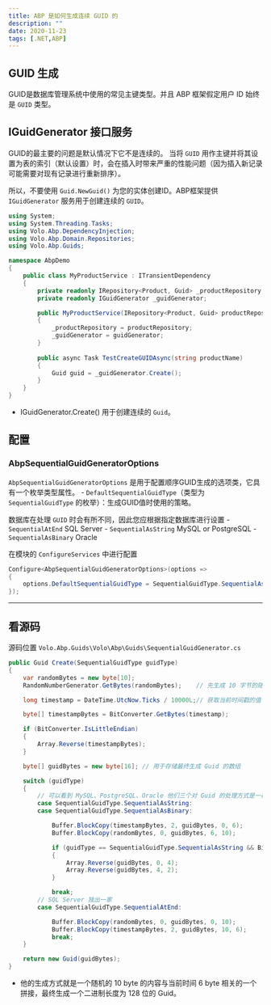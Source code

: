 ```yaml
---
title: ABP 是如何生成连续 GUID 的
description: ""
date: 2020-11-23
tags: [.NET,ABP]
---
```


## GUID 生成

GUID是数据库管理系统中使用的常见主键类型。并且 ABP 框架假定用户 ID 始终是 `GUID` 类型。

<!-- more -->

## IGuidGenerator 接口服务

GUID的最主要的问题是默认情况下它不是连续的。 当将 `GUID` 用作主键并将其设置为表的索引（默认设置）时，会在插入时带来严重的性能问题（因为插入新记录可能需要对现有记录进行重新排序）。

所以，不要使用 `Guid.NewGuid()` 为您的实体创建ID。ABP框架提供 `IGuidGenerator` 服务用于创建连续的 `GUID`。

```csharp
using System;
using System.Threading.Tasks;
using Volo.Abp.DependencyInjection;
using Volo.Abp.Domain.Repositories;
using Volo.Abp.Guids;

namespace AbpDemo
{
    public class MyProductService : ITransientDependency
    {
        private readonly IRepository<Product, Guid> _productRepository;
        private readonly IGuidGenerator _guidGenerator;

        public MyProductService(IRepository<Product, Guid> productRepository, IGuidGenerator guidGenerator)
        {
            _productRepository = productRepository;
            _guidGenerator = guidGenerator;
        }
        
        public async Task TestCreateGUIDAsync(string productName)
        {
            Guid guid = _guidGenerator.Create();
        }
    }
}
```

- IGuidGenerator.Create() 用于创建连续的 `Guid`。

## 配置

### AbpSequentialGuidGeneratorOptions

`AbpSequentialGuidGeneratorOptions` 是用于配置顺序GUID生成的选项类，它具有一个枚举类型属性。
    - `DefaultSequentialGuidType`（类型为 `SequentialGuidType` 的枚举）：生成GUID值时使用的策略。

数据库在处理 `GUID` 时会有所不同，因此您应根据指定数据库进行设置
    - `SequentialAtEnd` SQL Server
    - `SequentialAsString` MySQL or PostgreSQL
    - `SequentialAsBinary` Oracle

在模块的 `ConfigureServices` 中进行配置

```csharp
Configure<AbpSequentialGuidGeneratorOptions>(options =>
{
    options.DefaultSequentialGuidType = SequentialGuidType.SequentialAsBinary;
});
```

---

## 看源码

源码位置 `Volo.Abp.Guids\Volo\Abp\Guids\SequentialGuidGenerator.cs`

```csharp
public Guid Create(SequentialGuidType guidType)
{
    var randomBytes = new byte[10];
    RandomNumberGenerator.GetBytes(randomBytes);    // 先生成 10 字节的随机内容

    long timestamp = DateTime.UtcNow.Ticks / 10000L;// 获取当前时间戳的值 / 10000

    byte[] timestampBytes = BitConverter.GetBytes(timestamp);

    if (BitConverter.IsLittleEndian)
    {
        Array.Reverse(timestampBytes);
    }

    byte[] guidBytes = new byte[16]; // 用于存储最终生成 Guid 的数组

    switch (guidType)
    {
        // 可以看到 MySQL、PostgreSQL、Oracle 他们三个对 Guid 的处理方式是一样的
        case SequentialGuidType.SequentialAsString:
        case SequentialGuidType.SequentialAsBinary:

            Buffer.BlockCopy(timestampBytes, 2, guidBytes, 0, 6);
            Buffer.BlockCopy(randomBytes, 0, guidBytes, 6, 10);

            if (guidType == SequentialGuidType.SequentialAsString && BitConverter.IsLittleEndian)
            {
                Array.Reverse(guidBytes, 0, 4);
                Array.Reverse(guidBytes, 4, 2);
            }

            break;
        // SQL Server 独出一家
        case SequentialGuidType.SequentialAtEnd:

            Buffer.BlockCopy(randomBytes, 0, guidBytes, 0, 10);
            Buffer.BlockCopy(timestampBytes, 2, guidBytes, 10, 6);
            break;
    }

    return new Guid(guidBytes);
}
```

- 他的生成方式就是一个随机的 10 byte 的内容与当前时间 6 byte 相关的一个拼接，最终生成一个二进制长度为 128 位的 Guid。